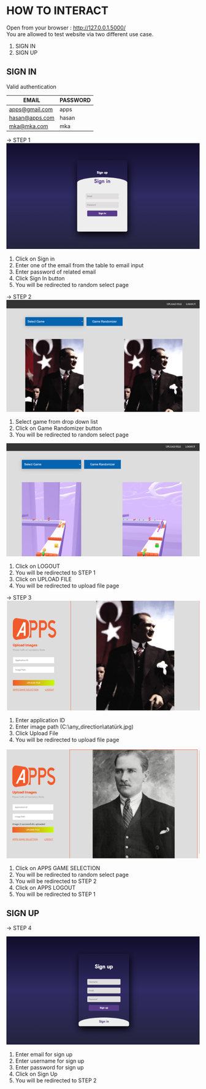 # HOW TO INTERACT

Open from your browser : http://127.0.0.1.5000/ <br>
You are allowed to test website via two different use case.
1. SIGN IN
2. SIGN UP


## SIGN IN

Valid authentication <br>

EMAIL  | PASSWORD
------------- | -------------
apps@gmail.com |  apps
hasan@apps.com | hasan
mka@mka.com | mka
-> STEP 1
![SIGN IN](1_0_signin.PNG)
1. Click on Sign in
2. Enter one of the email from the table to email input 
3. Enter password of related email
4. Click Sign In button
5. You will be redirected to random select page

-> STEP 2
![RANDOMIZE](2_0_randomize.PNG)
1. Select game from drop down list
2. Click on Game Randomizer button
3. You will be redirected to random select page

![SELECT](2_1_randomize.PNG)
1. Click on LOGOUT
2. You will be redirected to STEP 1
3. Click on UPLOAD FILE
4. You will be redirected to upload file page

-> STEP 3
![UPLOAD-FILE](3_0_upload_image.PNG)
1. Enter application ID
2. Enter image path (C:\\any_direction\atatürk.jpg)
3. Click Upload File
4. You will be redirected to upload file page

![UPLOAD-FILE](3_1_upload_image.PNG)
1. Click on APPS GAME SELECTION 
2. You will be redirected to random select page
3. You will be redirected to STEP 2
4. Click on APPS LOGOUT
5. You will be redirected to STEP 1

## SIGN UP
-> STEP 4

![UPLOAD-FILE](1_1_signup.PNG)
1. Enter email for sign up
2. Enter username for sign up
3. Enter password for sign up
4. Click on Sign Up
5. You will be redirected to STEP 2
